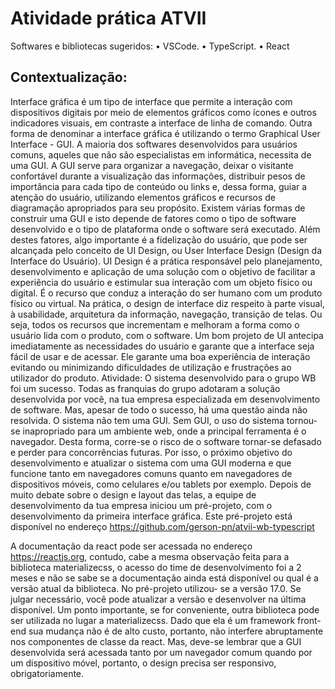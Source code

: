 # Atividade prática ATVII


Softwares e bibliotecas sugeridos:
• VSCode.
• TypeScript.
• React



## Contextualização:
Interface gráfica é um tipo de interface que permite a interação com dispositivos digitais por meio de
elementos gráficos como ícones e outros indicadores visuais, em contraste a interface de linha de comando.
Outra forma de denominar a interface gráfica é utilizando o termo Graphical User Interface - GUI.
A maioria dos softwares desenvolvidos para usuários comuns, aqueles que não são especialistas em
informática, necessita de uma GUI. A GUI serve para organizar a navegação, deixar o visitante confortável
durante a visualização das informações, distribuir pesos de importância para cada tipo de conteúdo ou links e,
dessa forma, guiar a atenção do usuário, utilizando elementos gráficos e recursos de diagramação apropriados
para seu propósito.
Existem várias formas de construir uma GUI e isto depende de fatores como o tipo de software desenvolvido e
o tipo de plataforma onde o software será executado. Além destes fatores, algo importante é a fidelização do
usuário, que pode ser alcançada pelo conceito de UI Design, ou User Interface Design (Design da Interface do
Usuário).
UI Design é a prática responsável pelo planejamento, desenvolvimento e aplicação de uma solução com o
objetivo de facilitar a experiência do usuário e estimular sua interação com um objeto físico ou digital. É o
recurso que conduz a interação do ser humano com um produto físico ou virtual. Na prática, o design de
interface diz respeito à parte visual, à usabilidade, arquitetura da informação, navegação, transição de telas.
Ou seja, todos os recursos que incrementam e melhoram a forma como o usuário lida com o produto, com o
software.
Um bom projeto de UI antecipa imediatamente as necessidades do usuário e garante que a interface seja fácil
de usar e de acessar. Ele garante uma boa experiência de interação evitando ou minimizando dificuldades de
utilização e frustrações ao utilizador do produto.
Atividade:
O sistema desenvolvido para o grupo WB foi um sucesso. Todas as franquias do grupo adotaram a solução
desenvolvida por você, na tua empresa especializada em desenvolvimento de software. Mas, apesar de todo o
sucesso, há uma questão ainda não resolvida. O sistema não tem uma GUI.
Sem GUI, o uso do sistema tornou-se inapropriado para um ambiente web, onde a principal ferramenta é o
navegador. Desta forma, corre-se o risco de o software tornar-se defasado e perder para concorrências
futuras. Por isso, o próximo objetivo do desenvolvimento e atualizar o sistema com uma GUI moderna e que
funcione tanto em navegadores comuns quanto em navegadores de dispositivos móveis, como celulares e/ou
tablets por exemplo.
Depois de muito debate sobre o design e layout das telas, a equipe de desenvolvimento da tua empresa
iniciou um pré-projeto, com o desenvolvimento da primeira interface gráfica. Este pré-projeto está disponível
no endereço https://github.com/gerson-pn/atvii-wb-typescript

A documentação da react pode ser acessada no endereço https://reactjs.org, contudo, cabe a mesma
observação feita para a biblioteca materializecss, o acesso do time de desenvolvimento foi a 2 meses e não se
sabe se a documentação ainda está disponível ou qual é a versão atual da biblioteca. No pré-projeto utilizou-
se a versão 17.0. Se julgar necessário, você pode atualizar a versão e desenvolver na última disponível.
Um ponto importante, se for conveniente, outra biblioteca pode ser utilizada no lugar a materializecss. Dado
que ela é um framework front-end sua mudança não é de alto custo, portanto, não interfere abruptamente
nos componentes de classe da react. Mas, deve-se lembrar que a GUI desenvolvida será acessada tanto por
um navegador comum quando por um dispositivo móvel, portanto, o design precisa ser responsivo,
obrigatoriamente.